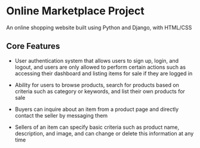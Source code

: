 # Online Marketplace Project
An online shopping website built using Python and Django, with HTML/CSS

## Core Features
- User authentication system that allows users to sign up, login, and logout, and users are only allowed to perform certain actions such as accessing their dashboard and listing items for sale if they are logged in

- Ability for users to browse products, search for products based on criteria such as category or keywords, and list their own products for sale

- Buyers can inquire about an item from a product page and directly contact the seller by messaging them 

- Sellers of an item can specify basic criteria such as product name, description, and image, and can change or delete this information at any time
